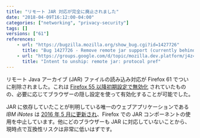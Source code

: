 ```yaml
---
title: "リモート JAR 対応が完全に廃止されました"
date: "2018-04-09T16:12:00-04:00"
categories: ["networking", "privacy-security"]
tags: []
versions: ["61"]
references:
    - url: "https://bugzilla.mozilla.org/show_bug.cgi?id=1427726"
      title: "Bug 1427726 - Remove remote jar support (currently behind a disabled about:config pref)"
    - url: "https://groups.google.com/d/topic/mozilla.dev.platform/j4z4-iV5IwI/discussion"
      title: "Intent to unship: remote jar: protocol pref"
---
```

リモート Java アーカイブ (JAR) ファイルの読み込み対応が Firefox 61 でついに削除されました。これは [Firefox 55 以降初期設定で無効化](https://www.fxsitecompat.com/ja/docs/2017/remote-jar-support-has-been-disabled-again/) されていたものの、必要に応じてブラウザーの隠し設定を使って有効化することが可能でした。

JAR に依存していたことが判明している唯一のウェブアプリケーションである *IBM iNotes* は [2016 年 5 月に更新され](https://www-10.lotus.com/ldd/fixlist.nsf/8d1c0550e6242b69852570c900549a74/e413ea1ca447b3bf85257f77006b7f60)、Firefox での JAR コンポーネントの使用を中止しています。他にどのブラウザーも JAR に対応していないことから、現時点で互換性リスクは非常に低いはずです。
